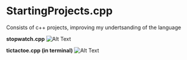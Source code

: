 # StartingProjects.cpp
Consists of c++ projects, improving my undertsanding of the language


**stopwatch.cpp**
![Alt Text](https://github.com/user-attachments/assets/b2c4f755-855b-444b-a024-933a5fc389c4)

**tictactoe.cpp (in terminal)**
![Alt Text](https://github.com/user-attachments/assets/8b8fcec5-6a82-4145-b345-05b429096a53)



